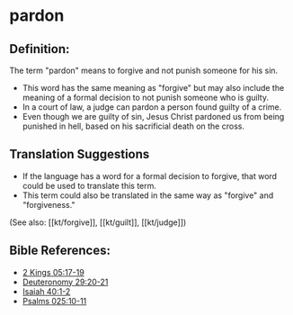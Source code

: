 # pardon #

## Definition: ##

The term "pardon" means to forgive and not punish someone for his sin. 

* This word has the same meaning as "forgive" but may also include the meaning of a formal decision to not punish someone who is guilty.
* In a court of law, a judge can pardon a person found guilty of a crime.
* Even though we are guilty of sin, Jesus Christ pardoned us from being punished in hell, based on his sacrificial death on the cross.

## Translation Suggestions ##

* If the language has a word for a formal decision to forgive, that word could be used to translate this term.
* This term could also be translated in the same way as "forgive" and "forgiveness."

(See also: [[kt/forgive]], [[kt/guilt]], [[kt/judge]])

## Bible References: ##

* [2 Kings 05:17-19](en/tn/2ki/help/05/17)
* [Deuteronomy 29:20-21](en/tn/deu/help/29/20)
* [Isaiah 40:1-2](en/tn/isa/help/40/01)
* [Psalms 025:10-11](en/tn/psa/help/25/10)